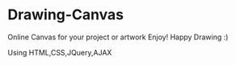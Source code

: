 # Drawing-Canvas
Online Canvas for your project or artwork
Enjoy!
Happy Drawing :)

Using HTML,CSS,JQuery,AJAX
